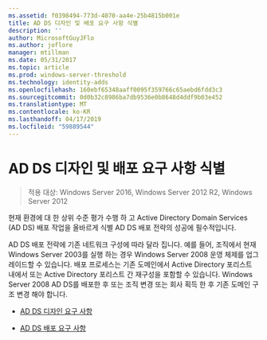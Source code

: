 ```yaml
---
ms.assetid: f0398494-773d-4070-aa4e-25b4815b001e
title: AD DS 디자인 및 배포 요구 사항 식별
description: ''
author: MicrosoftGuyJFlo
ms.author: joflore
manager: mtillman
ms.date: 05/31/2017
ms.topic: article
ms.prod: windows-server-threshold
ms.technology: identity-adds
ms.openlocfilehash: 160ebf65348aaff0095f359766c65aebd6fdd3c3
ms.sourcegitcommit: 0d0b32c8986ba7db9536e0b8648d4ddf9b03e452
ms.translationtype: MT
ms.contentlocale: ko-KR
ms.lasthandoff: 04/17/2019
ms.locfileid: "59889544"
---
```

# <a name="identifying-your-ad-ds-design-and-deployment-requirements"></a>AD DS 디자인 및 배포 요구 사항 식별

>적용 대상: Windows Server 2016, Windows Server 2012 R2, Windows Server 2012

현재 환경에 대 한 상위 수준 평가 수행 하 고 Active Directory Domain Services (AD DS) 배포 작업을 올바르게 식별 AD DS 배포 전략의 성공에 필수적입니다.  
  
AD DS 배포 전략에 기존 네트워크 구성에 따라 달라 집니다. 예를 들어, 조직에서 현재 Windows Server 2003를 실행 하는 경우 Windows Server 2008 운영 체제를 업그레이드할 수 있습니다. 배포 프로세스는 기존 도메인에서 Active Directory 포리스트 내에서 또는 Active Directory 포리스트 간 재구성을 포함할 수 있습니다. Windows Server 2008 AD DS를 배포한 후 또는 조직 변경 또는 회사 획득 한 후 기존 도메인 구조 변경 해야 합니다.  
  
-   [AD DS 디자인 요구 사항](../../ad-ds/plan/AD-DS-Design-Requirements.md)  
  
-   [AD DS 배포 요구 사항](../../ad-ds/plan/AD-DS-Deployment-Requirements.md)  
  


